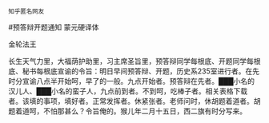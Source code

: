 `知乎匿名网友`

#预答辩开题通知 蒙元硬译体

金轮法王

长生天气力里，大福荫护助里，习主席圣旨里，预答辩同学每根底、开题同学每根底、秘书每根底宣谕的令旨：明日早间预答辩、开题，历史系235室进行者。在先时分宣谕八点半开始呵，早了的一般。九点开始者。预答辩在先者。███小名的汉儿人、███小名的蛮子人，九点前到者。不到呵，吃棒子者。相关表格下载者。该填的事项，填好者。正常发挥者。休紧张者。老师问时，休胡题着道者。胡题着道呵，不怕那甚么？令旨俺的。猴儿年二月十五日，西二旗有时分写来。